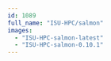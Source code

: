 ```yaml
---
id: 1089
full_name: "ISU-HPC/salmon"
images: 
  - "ISU-HPC-salmon-latest"
  - "ISU-HPC-salmon-0.10.1"
---
```

